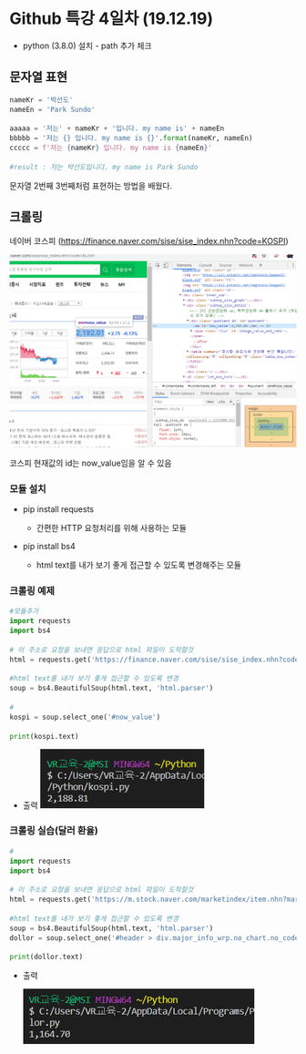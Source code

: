 # Github 특강 4일차 (19.12.19)

* python (3.8.0) 설치 - path 추가 체크



## 문자열 표현

```python
nameKr = '박선도'
nameEn = 'Park Sundo'
  
aaaaa = '저는' + nameKr + '입니다. my name is' + nameEn
bbbbb = '저는 {} 입니다. my name is {}'.format(nameKr, nameEn)
ccccc = f'저는 {nameKr} 입니다. my name is {nameEn}'

#result : 저는 박선도입니다. my name is Park Sundo
```

  문자열 2번째 3번째처럼 표현하는 방법을 배웠다.



## 크롤링

네이버 코스피 (https://finance.naver.com/sise/sise_index.nhn?code=KOSPI)

![image-20191219140937196](04_python실습_191219.assets/image-20191219140937196.png)

코스피 현재값의 id는 now_value임을 알 수 있음



### 모듈 설치

* pip install requests
  - 간편한 HTTP 요청처리를 위해 사용하는 모듈

* pip install bs4
  - html text를 내가 보기 좋게 접근할 수 있도록 변경해주는 모듈



### 크롤링 예제

```python
#모듈추가
import requests
import bs4

# 이 주소로 요청을 보내면 응답으로 html 파일이 도착할것
html = requests.get('https://finance.naver.com/sise/sise_index.nhn?code=KOSPI')

#html text를 내가 보기 좋게 접근할 수 있도록 변경
soup = bs4.BeautifulSoup(html.text, 'html.parser')

#
kospi = soup.select_one('#now_value')

print(kospi.text)
```
* 출력
  ![image-20191219141745421](04_python실습_191219.assets/image-20191219141745421.png)



### 크롤링 실습(달러 환율)
```python
#
import requests
import bs4

# 이 주소로 요청을 보내면 응답으로 html 파일이 도착할것
html = requests.get('https://m.stock.naver.com/marketindex/item.nhn?marketindexCd=FX_USDKRW&menu=exchange')

#html text를 내가 보기 좋게 접근할 수 있도록 변경
soup = bs4.BeautifulSoup(html.text, 'html.parser')
dollor = soup.select_one('#header > div.major_info_wrp.no_chart.no_code > div.major_info > div.stock_wrp > div > strong')

print(dollor.text)
```

* 출력

   ![image-20191219145848767](04_python실습_191219.assets/image-20191219145848767.png)





